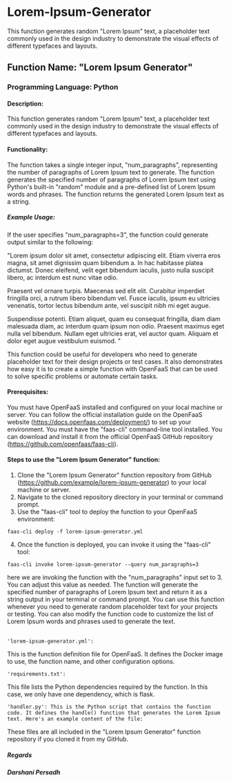 # Lorem-Ipsum-Generator
This function generates random "Lorem Ipsum" text, a placeholder text commonly used in the design industry to demonstrate the visual effects of different typefaces and layouts.

## Function Name: "Lorem Ipsum Generator"
### Programming Language: Python

#### Description:
This function generates random "Lorem Ipsum" text, a placeholder text commonly used in the design industry to demonstrate the visual effects of different typefaces and layouts.

#### Functionality:

The function takes a single integer input, "num_paragraphs", representing the number of paragraphs of Lorem Ipsum text to generate.
The function generates the specified number of paragraphs of Lorem Ipsum text using Python's built-in "random" module and a pre-defined list of Lorem Ipsum words and phrases.
The function returns the generated Lorem Ipsum text as a string.

##### Example Usage:
If the user specifies "num_paragraphs=3", the function could generate output similar to the following:

"Lorem ipsum dolor sit amet, consectetur adipiscing elit. Etiam viverra eros magna, sit amet dignissim quam bibendum a. In hac habitasse platea dictumst. Donec eleifend, velit eget bibendum iaculis, justo nulla suscipit libero, ac interdum est nunc vitae odio.

Praesent vel ornare turpis. Maecenas sed elit elit. Curabitur imperdiet fringilla orci, a rutrum libero bibendum vel. Fusce iaculis, ipsum eu ultricies venenatis, tortor lectus bibendum ante, vel suscipit nibh mi eget augue.

Suspendisse potenti. Etiam aliquet, quam eu consequat fringilla, diam diam malesuada diam, ac interdum quam ipsum non odio. Praesent maximus eget nulla vel bibendum. Nullam eget ultricies erat, vel auctor quam. Aliquam et dolor eget augue vestibulum euismod. "

This function could be useful for developers who need to generate placeholder text for their design projects or test cases. It also demonstrates how easy it is to create a simple function with OpenFaaS that can be used to solve specific problems or automate certain tasks.

#### Prerequisites:

You must have OpenFaaS installed and configured on your local machine or server. You can follow the official installation guide on the OpenFaaS website (https://docs.openfaas.com/deployment/) to set up your environment.
You must have the "faas-cli" command-line tool installed. You can download and install it from the official OpenFaaS GitHub repository (https://github.com/openfaas/faas-cli).

#### Steps to use the "Lorem Ipsum Generator" function:

1. Clone the "Lorem Ipsum Generator" function repository from GitHub (https://github.com/example/lorem-ipsum-generator) to your local machine or server.
2. Navigate to the cloned repository directory in your terminal or command prompt.
3. Use the "faas-cli" tool to deploy the function to your OpenFaaS environment:

```
faas-cli deploy -f lorem-ipsum-generator.yml
```
4. Once the function is deployed, you can invoke it using the "faas-cli" tool:

```
faas-cli invoke lorem-ipsum-generator --query num_paragraphs=3
```

here we are invoking the function with the "num_paragraphs" input set to 3. You can adjust this value as needed.
The function will generate the specified number of paragraphs of Lorem Ipsum text and return it as a string output in your terminal or command prompt.
You can use this function whenever you need to generate random placeholder text for your projects or testing. You can also modify the function code to customize the list of Lorem Ipsum words and phrases used to generate the text.
<br><br>
```
'lorem-ipsum-generator.yml': 
```
This is the function definition file for OpenFaaS. It defines the Docker image to use, the function name, and other configuration options. 
```
'requirements.txt': 
```
This file lists the Python dependencies required by the function. In this case, we only have one dependency, which is flask. 

```
'handler.py': This is the Python script that contains the function code. It defines the handle() function that generates the Lorem Ipsum text. Here's an example content of the file:
```
These files are all included in the "Lorem Ipsum Generator" function repository if you cloned it from my GitHub.


##### Regards
##### Darshani Persadh 
